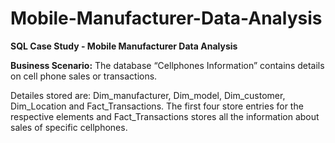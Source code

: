 # Mobile-Manufacturer-Data-Analysis
**SQL Case Study - Mobile Manufacturer Data Analysis**

**Business Scenario:** The database “Cellphones Information” contains details on 
cell phone sales or transactions. 

Detailes stored are: Dim_manufacturer, Dim_model, Dim_customer, 
Dim_Location and Fact_Transactions. 
The first four store entries for the respective elements and Fact_Transactions 
stores all the information about sales of specific cellphones. 
